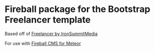 # Fireball package for the Bootstrap Freelancer template

Based off of [Freelancer by IronSummitMedia](https://github.com/IronSummitMedia/startbootstrap-freelancer)

For use with [Fireball CMS for Meteor](https://github.com/icellan/fireball)
